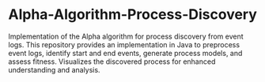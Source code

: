 # Alpha-Algorithm-Process-Discovery
Implementation of the Alpha algorithm for process discovery from event logs. This repository provides an implementation in Java to preprocess event logs, identify start and end events, generate process models, and assess fitness. Visualizes the discovered process for enhanced understanding and analysis.
